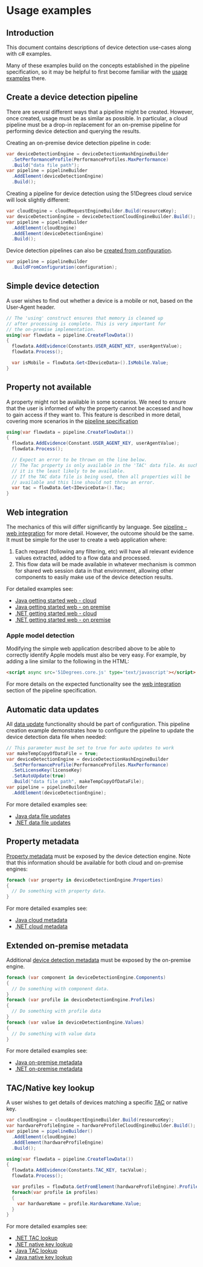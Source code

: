 # Usage examples

## Introduction

This document contains descriptions of device detection use-cases along with
c# examples.

Many of these examples build on the concepts established in the pipeline
specification, so it may be helpful to first become familiar with
the [usage examples](../pipeline-specification/usage-examples.md) there.

## Create a device detection pipeline

There are several different ways that a pipeline might be created. However, once
created, usage must be as similar as possible.
In particular, a cloud pipeline must be a drop-in replacement for an on-premise
pipeline for performing device detection and querying the results.

Creating an on-premise device detection pipeline in code:

```c#
var deviceDetectionEngine = deviceDetectionHashEngineBuilder
  .SetPerformanceProfile(PerformanceProfiles.MaxPerformance)
  .Build("data file path");
var pipeline = pipelineBuilder
  .AddElement(deviceDetectionEngine)
  .Build();
```

Creating a pipeline for device detection using the 51Degrees cloud service will
look slightly different:

```c#
var cloudEngine = cloudRequestEngineBuilder.Build(resourceKey);
var deviceDetectionEngine = deviceDetectionCloudEngineBuilder.Build();
var pipeline = pipelineBuilder
  .AddElement(cloudEngine)
  .AddElement(deviceDetectionEngine)
  .Build();
```

Device detection pipelines can also
be [created from configuration](../pipeline-specification/features/build-from-configuration.md).

```c#
var pipeline = pipelineBuilder
  .BuildFromConfiguration(configuration);
```

## Simple device detection

A user wishes to find out whether a device is a mobile or not, based on the
User-Agent header.

```c#
// The 'using' construct ensures that memory is cleaned up 
// after processing is complete. This is very important for 
// the on-premise implementation.
using(var flowdata = pipeline.CreateFlowData())
{
  flowdata.AddEvidence(Constants.USER_AGENT_KEY, userAgentValue);
  flowdata.Process();

  var isMobile = flowData.Get<IDeviceData>().IsMobile.Value;
}
```

## Property not available

A property might not be available in some scenarios. We need to ensure that the
user is informed of why the property cannot be accessed and how to gain access
if they want to. This feature is described in more detail, covering more scenarios in
the [pipeline specification](../pipeline-specification/features/properties.md#missing-properties)

```c#
using(var flowdata = pipeline.CreateFlowData())
{
  flowdata.AddEvidence(Constant.USER_AGENT_KEY, userAgentValue);
  flowdata.Process();

  // Expect an error to be thrown on the line below.
  // The Tac property is only available in the 'TAC' data file. As such
  // it is the least likely to be available.
  // If the TAC data file is being used, then all properties will be 
  // available and this line should not throw an error.
  var tac = flowData.Get<IDeviceData>().Tac;
}
```

## Web integration

The mechanics of this will differ significantly by language.
See [pipeline - web integration](../pipeline-specification/features/web-integration.md)
for more detail.
However, the outcome should be the same. It must be simple for the user to
create a web application where:

1. Each request (following any filtering, etc) will have all relevant evidence
   values extracted, added to a flow data and processed.
2. This flow data will be made available in whatever mechanism is common for
   shared web session data in that environment, allowing other components to
   easily make use of the device detection results.  

For detailed examples see:
- [Java getting started web - cloud](https://github.com/51Degrees/device-detection-java/tree/master/device-detection.examples/web/getting-started.cloud) 
- [Java getting started web - on premise](https://github.com/51Degrees/device-detection-java/tree/master/device-detection.examples/web/getting-started.onprem) 
- [.NET getting started web - cloud](https://github.com/51Degrees/device-detection-dotnet/tree/master/Examples/Cloud/GettingStarted-Web) 
- [.NET getting started web - on premise](https://github.com/51Degrees/device-detection-dotnet/tree/master/Examples/OnPremise/GettingStarted-Web) 

### Apple model detection

Modifying the simple web application described above to be able to correctly
identify Apple models must also be very easy. For example, by adding a line
similar to the following in the HTML:

```html
<script async src='51Degrees.core.js' type='text/javascript'></script>
```

For more details on the expected functionality see
the [web integration](../pipeline-specification/features/web-integration.md)
section of the pipeline specification.

## Automatic data updates

All [data update](../pipeline-specification/features/data-updates.md)
functionality should be part of configuration.
This pipeline creation example demonstrates how to configure the pipeline to
update the device detection data file when needed:

```c#
// This parameter must be set to true for auto updates to work
var makeTempCopyOfDataFile = true;
var deviceDetectionEngine = deviceDetectionHashEngineBuilder
  .SetPerformanceProfile(PerformanceProfiles.MaxPerformance)
  .SetLicenseKey(licenseKey)
  .SetAutoUpdate(true)
  .Build("data file path", makeTempCopyOfDataFile);
var pipeline = pipelineBuilder
  .AddElement(deviceDetectionEngine);
```

For more detailed examples see:
- [Java data file updates](https://github.com/51Degrees/device-detection-java/blob/master/device-detection.examples/console/src/main/java/fiftyone/devicedetection/examples/console/UpdateDataFile.java) 
- [.NET data file updates](https://github.com/51Degrees/device-detection-dotnet/blob/master/Examples/OnPremise/UpdateDataFile-Console/Program.cs) 

## Property metadata

[Property metadata](../pipeline-specification/features/properties.md#property-metadata)
must be exposed by the device detection engine.
Note that this information should be available for both cloud and on-premise engines:

```c#
foreach (var property in deviceDetectionEngine.Properties)
{
  // Do something with property data.
}
```

For more detailed examples see:
- [Java cloud metadata](https://github.com/51Degrees/device-detection-java/blob/master/device-detection.examples/console/src/main/java/fiftyone/devicedetection/examples/console/MetadataCloud.java#L113) 
- [.NET cloud metadata](https://github.com/51Degrees/device-detection-dotnet/blob/master/Examples/Cloud/Metadata-Console/Program.cs#L111) 

## Extended on-premise metadata

Additional [device detection metadata](pipeline-elements/device-detection-on-premise.md#metadata)
must be exposed by the on-premise engine.

```c#
foreach (var component in deviceDetectionEngine.Components)
{
  // Do something with component data.
}
foreach (var profile in deviceDetectionEngine.Profiles)
{
  // Do something with profile data
}
foreach (var value in deviceDetectionEngine.Values)
{
  // Do something with value data
}
```

For more detailed examples see:
- [Java on-premise metadata](https://github.com/51Degrees/device-detection-java/blob/master/device-detection.examples/console/src/main/java/fiftyone/devicedetection/examples/console/MetadataOnPrem.java#L134) 
- [.NET on-premise metadata](https://github.com/51Degrees/device-detection-dotnet/blob/master/Examples/OnPremise/Metadata-Console/Program.cs#L126) 


## TAC/Native key lookup

A user wishes to get details of devices matching a
specific [TAC](https://en.wikipedia.org/wiki/Type_Allocation_Code) or native
key.

```c#
var cloudEngine = cloudAspectEngineBuilder.Build(resourceKey);
var hardwareProfileEngine = hardwareProfileCloudEngineBuilder.Build();
var pipeline = pipelineBuilder()
  .AddElement(cloudEngine)
  .AddElement(hardwareProfileEngine)
  .Build();

using(var flowdata = pipeline.CreateFlowData())
{
  flowdata.AddEvidence(Constants.TAC_KEY, tacValue);
  flowdata.Process();

  var profiles = flowData.GetFromElement(hardwareProfileEngine).Profiles.Value;
  foreach(var profile in profiles)
  {
    var hardwareName = profile.HardwareName.Value;
  }
}
```

For more detailed examples see:
 - [.NET TAC lookup](https://github.com/51Degrees/device-detection-dotnet/blob/master/Examples/Cloud/TAC-Console/Program.cs)
 - [.NET native key lookup](https://github.com/51Degrees/device-detection-dotnet/blob/master/Examples/Cloud/NativeModel-Console/Program.cs)
 - [Java TAC lookup](https://github.com/51Degrees/device-detection-java/blob/master/device-detection.examples/console/src/main/java/fiftyone/devicedetection/examples/console/TacCloud.java)
 - [Java native key lookup](https://github.com/51Degrees/device-detection-java/blob/master/device-detection.examples/console/src/main/java/fiftyone/devicedetection/examples/console/NativeModelCloud.java)